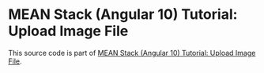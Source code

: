 # MEAN Stack (Angular 10) Tutorial: Upload Image File

This source code is part of [MEAN Stack (Angular 10) Tutorial: Upload Image File]().
